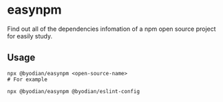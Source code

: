 # easynpm

Find out all of the dependencies infomation of a npm open source project for easily study.

## Usage

```
npx @byodian/easynpm <open-source-name>
# For example

npx @byodian/easynpm @byodian/eslint-config
```
